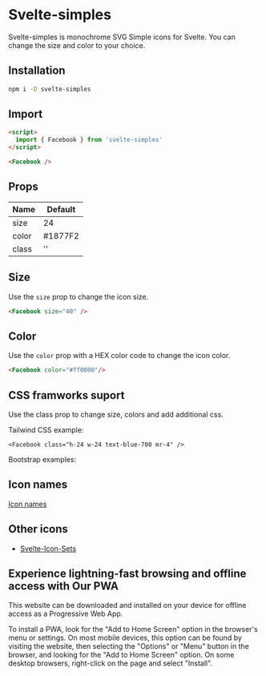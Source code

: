 # Svelte-simples

Svelte-simples is monochrome SVG Simple icons for Svelte. You can change the size and color to your choice.

## Installation

```sh
npm i -D svelte-simples
```

## Import

```html
<script>
  import { Facebook } from 'svelte-simples'
</script>

<Facebook />
```

## Props

| Name  | Default |
| ----- | ------- |
| size  | 24      |
| color | #1877F2 |
| class | ''      |

## Size

Use the `size` prop to change the icon size.

```html
<Facebook size="40" />
```

## Color

Use the `color` prop with a HEX color code to change the icon color.

```html
<Facebook color="#ff0000"/>
```

## CSS framworks suport

Use the class prop to change size, colors and add additional css.

Tailwind CSS example:

```
<Facebook class="h-24 w-24 text-blue-700 mr-4" />
```

Bootstrap examples:

<Facebook class="position-absolute top-0 px-1" />

## Icon names

[Icon names](https://github.com/shinokada/svelte-simples/blob/main/icon-names.md)

## Other icons

- [Svelte-Icon-Sets](https://svelte-svg-icons.vercel.app/)

## Experience lightning-fast browsing and offline access with Our PWA

This website can be downloaded and installed on your device for offline access as a Progressive Web App.

To install a PWA, look for the "Add to Home Screen" option in the browser's menu or settings. On most mobile devices, this option can be found by visiting the website, then selecting the "Options" or "Menu" button in the browser, and looking for the "Add to Home Screen" option. On some desktop browsers, right-click on the page and select "Install".